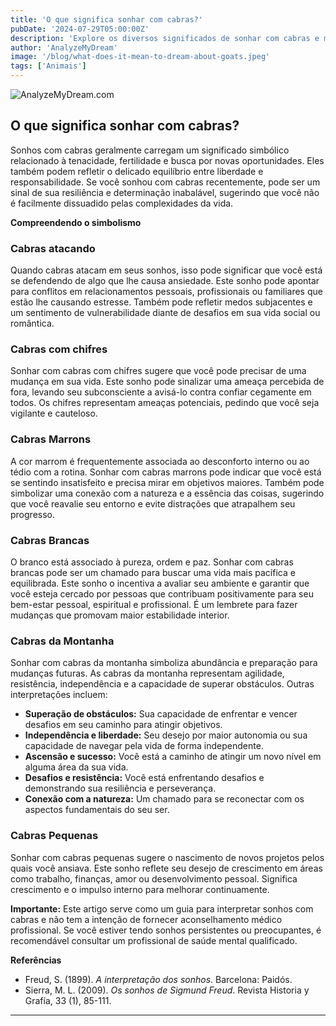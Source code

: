 ```yaml
---
title: 'O que significa sonhar com cabras?'
pubDate: '2024-07-29T05:00:00Z'
description: 'Explore os diversos significados de sonhar com cabras e muito mais simbolizam em seus sonhos.'
author: 'AnalyzeMyDream'
image: '/blog/what-does-it-mean-to-dream-about-goats.jpeg'
tags: ['Animais']
---
```


![AnalyzeMyDream.com](/blog/what-does-it-mean-to-dream-about-goats.jpeg)

## O que significa sonhar com cabras?

Sonhos com cabras geralmente carregam um significado simbólico relacionado à tenacidade, fertilidade e busca por novas oportunidades. Eles também podem refletir o delicado equilíbrio entre liberdade e responsabilidade. Se você sonhou com cabras recentemente, pode ser um sinal de sua resiliência e determinação inabalável, sugerindo que você não é facilmente dissuadido pelas complexidades da vida.

**Compreendendo o simbolismo**

### Cabras atacando

Quando cabras atacam em seus sonhos, isso pode significar que você está se defendendo de algo que lhe causa ansiedade. Este sonho pode apontar para conflitos em relacionamentos pessoais, profissionais ou familiares que estão lhe causando estresse. Também pode refletir medos subjacentes e um sentimento de vulnerabilidade diante de desafios em sua vida social ou romântica.

### Cabras com chifres

Sonhar com cabras com chifres sugere que você pode precisar de uma mudança em sua vida. Este sonho pode sinalizar uma ameaça percebida de fora, levando seu subconsciente a avisá-lo contra confiar cegamente em todos. Os chifres representam ameaças potenciais, pedindo que você seja vigilante e cauteloso.

### Cabras Marrons

A cor marrom é frequentemente associada ao desconforto interno ou ao tédio com a rotina. Sonhar com cabras marrons pode indicar que você está se sentindo insatisfeito e precisa mirar em objetivos maiores. Também pode simbolizar uma conexão com a natureza e a essência das coisas, sugerindo que você reavalie seu entorno e evite distrações que atrapalhem seu progresso.

### Cabras Brancas

O branco está associado à pureza, ordem e paz. Sonhar com cabras brancas pode ser um chamado para buscar uma vida mais pacífica e equilibrada. Este sonho o incentiva a avaliar seu ambiente e garantir que você esteja cercado por pessoas que contribuam positivamente para seu bem-estar pessoal, espiritual e profissional. É um lembrete para fazer mudanças que promovam maior estabilidade interior.

### Cabras da Montanha

Sonhar com cabras da montanha simboliza abundância e preparação para mudanças futuras. As cabras da montanha representam agilidade, resistência, independência e a capacidade de superar obstáculos. Outras interpretações incluem:

- **Superação de obstáculos:** Sua capacidade de enfrentar e vencer desafios em seu caminho para atingir objetivos.
- **Independência e liberdade:** Seu desejo por maior autonomia ou sua capacidade de navegar pela vida de forma independente.
- **Ascensão e sucesso:** Você está a caminho de atingir um novo nível em alguma área da sua vida.
- **Desafios e resistência:** Você está enfrentando desafios e demonstrando sua resiliência e perseverança.
- **Conexão com a natureza:** Um chamado para se reconectar com os aspectos fundamentais do seu ser.

### Cabras Pequenas

Sonhar com cabras pequenas sugere o nascimento de novos projetos pelos quais você ansiava. Este sonho reflete seu desejo de crescimento em áreas como trabalho, finanças, amor ou desenvolvimento pessoal. Significa crescimento e o impulso interno para melhorar continuamente.

**Importante:** Este artigo serve como um guia para interpretar sonhos com cabras e não tem a intenção de fornecer aconselhamento médico profissional. Se você estiver tendo sonhos persistentes ou preocupantes, é recomendável consultar um profissional de saúde mental qualificado. 

**Referências**

* Freud, S. (1899). *A interpretação dos sonhos*. Barcelona: Paidós.
* Sierra, M. L. (2009). *Os sonhos de Sigmund Freud*. Revista Historia y Grafía, 33 (1), 85-111.

---